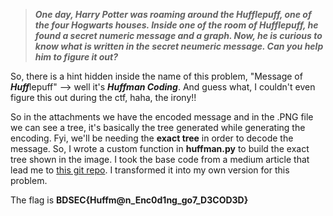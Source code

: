 >***One day, Harry Potter was roaming around the Hufflepuff, one of the four Hogwarts houses. Inside one of the room of Hufflepuff, he found a secret numeric message and a graph. Now, he is curious to know what is written in the secret neumeric message. Can you help him to figure it out?***

So, there is a hint hidden inside the name of this problem, "Message of ***Huff***lepuff" --> well it's ***Huffman Coding***. And guess what, I couldn't even figure this out during the ctf, haha, the irony!! 

So in the attachments we have the encoded message and in the .PNG file we can see a tree, it's basically the tree generated while generating the encoding. Fyi, we'll be needing the **exact tree** in order to decode the message. So, I wrote a custom function in **huffman.py** to build the exact tree shown in the image. I took the base code from a medium article that lead me to [this git repo](https://github.com/YCAyca/Data-Structures-and-Algorithms-with-Python/tree/main/Huffman_Encoding). I transformed it into my own version for this problem.

The flag is **BDSEC{Huffm@n_Enc0d1ng_go7_D3COD3D}**